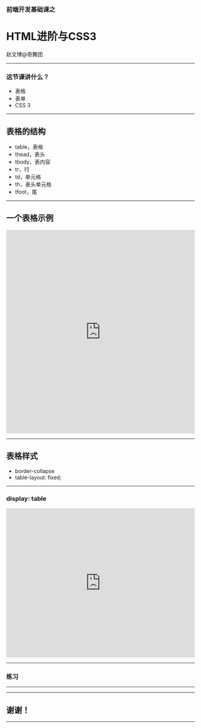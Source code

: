 ### 前端开发基础课之
# HTML进阶与CSS3

赵文博@奇舞团

---

### 这节课讲什么？

* 表格
* 表单
* CSS 3

---

## 表格的结构

* table，表格
* thead，表头
* tbody，表内容
* tr，行
* td，单元格
* th，表头单元格
* tfoot，尾


---

## 一个表格示例

<iframe height='543' scrolling='no' src='http://codepen.io/webzhao/embed/LVxOmq/?height=543&theme-id=0&default-tab=result' frameborder='no' allowtransparency='true' allowfullscreen='true' style='width: 100%;'>See the Pen <a href='http://codepen.io/webzhao/pen/LVxOmq/'>Data Table</a> by webzhao (<a href='http://codepen.io/webzhao'>@webzhao</a>) on <a href='http://codepen.io'>CodePen</a>.
</iframe>

---

## 表格样式

* border-collapse
* table-layout: fixed;

---

### display: table

<iframe height='398' scrolling='no' src='http://codepen.io/webzhao/embed/qdRVJg/?height=398&theme-id=0&default-tab=result' frameborder='no' allowtransparency='true' allowfullscreen='true' style='width: 100%;'>See the Pen <a href='http://codepen.io/webzhao/pen/qdRVJg/'>qdRVJg</a> by webzhao (<a href='http://codepen.io/webzhao'>@webzhao</a>) on <a href='http://codepen.io'>CodePen</a>.
</iframe>

---

### 练习

---

---

## 谢谢！

---
